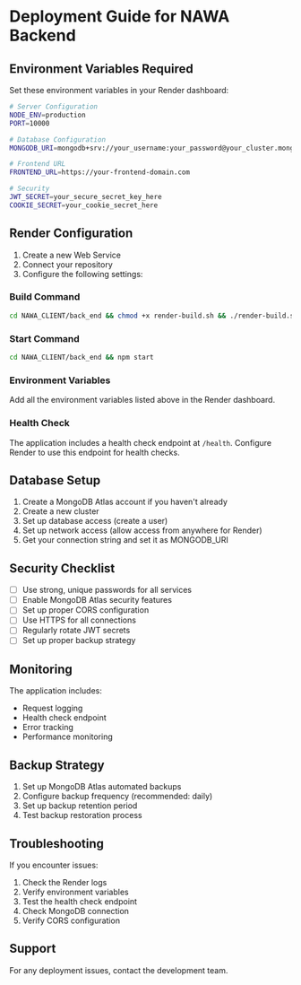 # Deployment Guide for NAWA Backend

## Environment Variables Required

Set these environment variables in your Render dashboard:

```bash
# Server Configuration
NODE_ENV=production
PORT=10000

# Database Configuration
MONGODB_URI=mongodb+srv://your_username:your_password@your_cluster.mongodb.net/your_database

# Frontend URL
FRONTEND_URL=https://your-frontend-domain.com

# Security
JWT_SECRET=your_secure_secret_key_here
COOKIE_SECRET=your_cookie_secret_here
```

## Render Configuration

1. Create a new Web Service
2. Connect your repository
3. Configure the following settings:

### Build Command
```bash
cd NAWA_CLIENT/back_end && chmod +x render-build.sh && ./render-build.sh
```

### Start Command
```bash
cd NAWA_CLIENT/back_end && npm start
```

### Environment Variables
Add all the environment variables listed above in the Render dashboard.

### Health Check
The application includes a health check endpoint at `/health`. Configure Render to use this endpoint for health checks.

## Database Setup

1. Create a MongoDB Atlas account if you haven't already
2. Create a new cluster
3. Set up database access (create a user)
4. Set up network access (allow access from anywhere for Render)
5. Get your connection string and set it as MONGODB_URI

## Security Checklist

- [ ] Use strong, unique passwords for all services
- [ ] Enable MongoDB Atlas security features
- [ ] Set up proper CORS configuration
- [ ] Use HTTPS for all connections
- [ ] Regularly rotate JWT secrets
- [ ] Set up proper backup strategy

## Monitoring

The application includes:
- Request logging
- Health check endpoint
- Error tracking
- Performance monitoring

## Backup Strategy

1. Set up MongoDB Atlas automated backups
2. Configure backup frequency (recommended: daily)
3. Set up backup retention period
4. Test backup restoration process

## Troubleshooting

If you encounter issues:

1. Check the Render logs
2. Verify environment variables
3. Test the health check endpoint
4. Check MongoDB connection
5. Verify CORS configuration

## Support

For any deployment issues, contact the development team. 